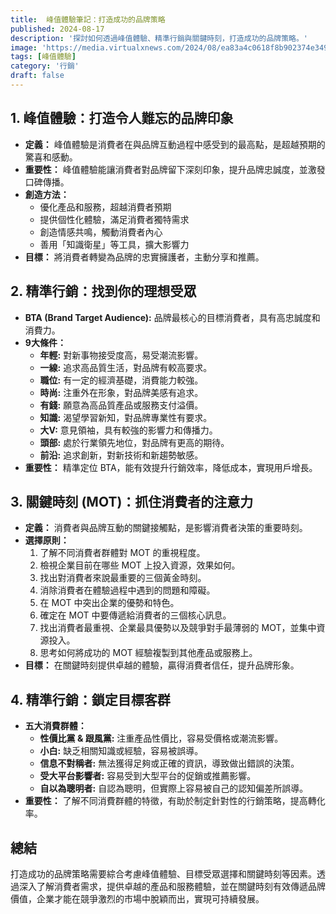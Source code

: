 ```yaml
---
title:  峰值體驗筆記：打造成功的品牌策略
published: 2024-08-17
description: '探討如何透過峰值體驗、精準行銷與關鍵時刻，打造成功的品牌策略。'
image: 'https://media.virtualxnews.com/2024/08/ea83a4c0618f8b902374e3494e785f98.jpg'
tags: [峰值體驗]
category: '行銷'
draft: false 
---
```


## 1. 峰值體驗：打造令人難忘的品牌印象

*   **定義：** 峰值體驗是消費者在與品牌互動過程中感受到的最高點，是超越預期的驚喜和感動。
*   **重要性：** 峰值體驗能讓消費者對品牌留下深刻印象，提升品牌忠誠度，並激發口碑傳播。
*   **創造方法：**
    *   優化產品和服務，超越消費者預期
    *   提供個性化體驗，滿足消費者獨特需求
    *   創造情感共鳴，觸動消費者內心
    *   善用「知識衛星」等工具，擴大影響力
*   **目標：** 將消費者轉變為品牌的忠實擁護者，主動分享和推薦。

## 2. 精準行銷：找到你的理想受眾

*   **BTA (Brand Target Audience):** 品牌最核心的目標消費者，具有高忠誠度和消費力。
*   **9大條件：**
    *   **年輕:** 對新事物接受度高，易受潮流影響。
    *   **一線:** 追求高品質生活，對品牌有較高要求。
    *   **職位:** 有一定的經濟基礎，消費能力較強。
    *   **時尚:** 注重外在形象，對品牌美感有追求。
    *   **有錢:** 願意為高品質產品或服務支付溢價。
    *   **知識:** 渴望學習新知，對品牌專業性有要求。
    *   **大V:** 意見領袖，具有較強的影響力和傳播力。
    *   **頭部:** 處於行業領先地位，對品牌有更高的期待。
    *   **前沿:** 追求創新，對新技術和新趨勢敏感。
*   **重要性：** 精準定位 BTA，能有效提升行銷效率，降低成本，實現用戶增長。

## 3. 關鍵時刻 (MOT)：抓住消費者的注意力

*   **定義：** 消費者與品牌互動的關鍵接觸點，是影響消費者決策的重要時刻。
*   **選擇原則：**
    1.  了解不同消費者群體對 MOT 的重視程度。
    2.  檢視企業目前在哪些 MOT 上投入資源，效果如何。
    3.  找出對消費者來說最重要的三個黃金時刻。
    4.  消除消費者在體驗過程中遇到的問題和障礙。
    5.  在 MOT 中突出企業的優勢和特色。
    6.  確定在 MOT 中要傳遞給消費者的三個核心訊息。
    7.  找出消費者最重視、企業最具優勢以及競爭對手最薄弱的 MOT，並集中資源投入。
    8.  思考如何將成功的 MOT 經驗複製到其他產品或服務上。
*   **目標：** 在關鍵時刻提供卓越的體驗，贏得消費者信任，提升品牌形象。

## 4. 精準行銷：鎖定目標客群

*   **五大消費群體：**
    *   **性價比黨 & 跟風黨:** 注重產品性價比，容易受價格或潮流影響。
    *   **小白:** 缺乏相關知識或經驗，容易被誤導。
    *   **信息不對稱者:** 無法獲得足夠或正確的資訊，導致做出錯誤的決策。
    *   **受大平台影響者:** 容易受到大型平台的促銷或推薦影響。
    *   **自以為聰明者:** 自認為聰明，但實際上容易被自己的認知偏差所誤導。
*   **重要性：** 了解不同消費群體的特徵，有助於制定針對性的行銷策略，提高轉化率。

## 總結

打造成功的品牌策略需要綜合考慮峰值體驗、目標受眾選擇和關鍵時刻等因素。透過深入了解消費者需求，提供卓越的產品和服務體驗，並在關鍵時刻有效傳遞品牌價值，企業才能在競爭激烈的市場中脫穎而出，實現可持續發展。
